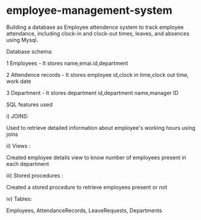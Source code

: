 # employee-management-system

Building a database as Employee attendence system to track employee attendance, including clock-in and clock-out times, leaves, and absences using Mysql.

Database schema:

1 Employees - It stores name,emai.id,department

2 Attendence records - It stores employee id,clock in time,clock out time, work date

3 Department - It stores department id,department name,manager ID

SQL features used

i) JOINS:

Used to retrieve detailed information about employee's working hours using joins

ii) Views :

Created employee details view to know number of employees present in each department

iii) Stored procedures :

Created a stored procedure to retrieve employees present or not

iv) Tables:

 Employees, AttendanceRecords, LeaveRequests, Departments
